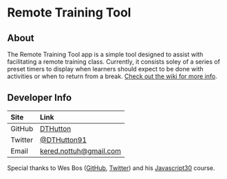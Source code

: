 # Remote Training Tool

## About

The Remote Training Tool app is a simple tool designed to assist with facilitating a remote training class. Currently, it consists soley of a series of preset timers to display when learners should expect to be done with activities or when to return from a break. [Check out the wiki for more info](https://github.com/DTHutton/training-timer/wiki).

## Developer Info

| Site | Link |
|:---|:---|
| GitHub | [DTHutton](https://github.com/DTHutton) |
| Twitter | [@DTHutton91](https://twitter.com/DTHutton91) |
| Email | [kered.nottuh@gmail.com](mailto:kered.notth@gmail.com) |

Special thanks to Wes Bos ([GitHub](https://github.com/wesbos), [Twitter](https://twitter.com/wesbos)) and his [Javascript30](https://github.com/wesbos/JavaScript30) course.
